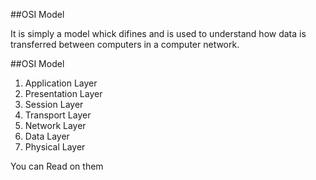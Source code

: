##OSI Model

It is simply a model whick difines and is used to understand how data is transferred between computers in a computer network.

##OSI Model

1. Application Layer
2. Presentation Layer
3. Session Layer
4. Transport Layer
5. Network Layer
6. Data Layer
7. Physical Layer

You can Read on them

